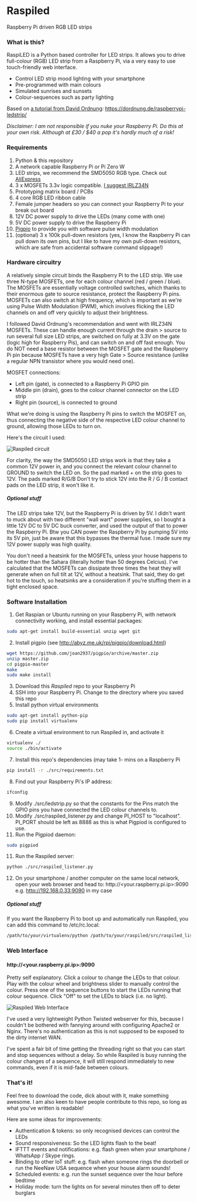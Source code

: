 # Raspiled #

Raspberry Pi driven RGB LED strips

### What is this? ###
RaspiLED is a Python based controller for LED strips. It allows you to drive full-colour (RGB) LED strip from a Raspberry Pi, via a very easy to use touch-friendly web interface.

* Control LED strip mood lighting with your smartphone
* Pre-programmed with main colours
* Simulated sunrises and sunsets
* Colour-sequences such as party lighting

Based on [a tutorial from David Ordnung](https://dordnung.de/raspberrypi-ledstrip/): https://dordnung.de/raspberrypi-ledstrip/

*Disclaimer: I am not responsible if you nuke your Raspberry Pi. Do this at your own risk. Although at £30 / $40 a pop it's hardly much of a risk!*

### Requirements ###
1. Python & this repository
2. A network capable Raspberry Pi or Pi Zero W
3. LED strips, we recommend the SMD5050 RGB type. Check out [AliExpress](https://www.aliexpress.com/wholesale?SearchText=smd5050)
4. 3 x MOSFETs 3.3v logic compatible. [I suggest IRLZ34N](https://www.aliexpress.com/wholesale?SearchText=IRLZ34N)
5. Prototyping matrix board / PCBs
6. 4 core RGB LED ribbon cable
7. Female jumper headers so you can connect your Raspberry Pi to your break out board
8. 12V DC power supply to drive the LEDs (many come with one)
9. 5V DC power supply to drive the Raspberry Pi
10. [Pigpio](http://abyz.me.uk/rpi/pigpio/index.html) to provide you with software pulse width modulation
11. (optional) 3 x 100k pull-down resistors (yes, I know the Raspberry Pi can pull down its own pins, but I like to have my own pull-down resistors, which are safe from accidental software command slippage!)


### Hardware circuitry ###
A relatively simple circuit binds the Raspberry Pi to the LED strip. We use three N-type MOSFETs, one for each colour channel (red / green / blue). The MOSFETs are essentially voltage controlled switches, which thanks to their enormous gate to source resistance, protect the Raspberry Pi pins. MOSFETs can also switch at high frequency, which is important as we're using Pulse Width Modulation (PWM), which involves flicking the LED channels on and off very quickly to adjust their brightness.

I followed David Ordnung's recommendation and went with IRLZ34N MOSFETs. These can handle enough current through the drain > source to run several full size LED strips, are switched on fully at 3.3V on the gate (logic high for Raspberry Pis), and can switch on and off fast enough. You do NOT need a base resistor between the MOSFET gate and the Raspberry Pi pin because MOSFETs have a very high Gate > Source resistance (unlike a regular NPN transistor where you would need one).

MOSFET connections:
* Left pin (gate), is connected to a Raspberry Pi GPIO pin
* Middle pin (drain), goes to the colour channel connector on the LED strip
* Right pin (source), is connected to ground

What we're doing is using the Raspberry Pi pins to switch the MOSFET on, thus connecting the negative side of the respective LED colour channel to ground, allowing those LEDs to turn on.

Here's the circuit I used:

![Raspiled circuit](https://github.com/michaeljtbrooks/raspiled/blob/master/docs/Raspiled_breakout_circuit.png)

For clarity, the way the SMD5050 LED strips work is that they take a common 12V power in, and you connect the relevant colour channel to GROUND to switch the LED on. So the pad marked + on the strip goes to 12V. The pads marked R/G/B  Don't try to stick 12V into the R / G / B contact pads on the LED strip, it won't like it.

##### Optional stuff #####
The LED strips take 12V, but the Raspberry Pi is driven by 5V. I didn't want to muck about with two different "wall wart" power supplies, so I bought a little 12V DC to 5V DC buck converter, and used the output of that to power the Raspberry Pi. Btw you CAN power the Raspberry Pi by pumping 5V into its 5V pin, just be aware that this bypasses the thermal fuse. I made sure my 12V power supply was high quality.

You don't need a heatsink for the MOSFETs, unless your house happens to be hotter than the Sahara (literally hotter than 50 degrees Celcius). I've calculated that the MOSFETs can dissipate three times the heat they will generate when on full tilt at 12V, without a heatsink. That said, they do get hot to the touch, so heatsinks are a consideration if you're stuffing them in a tight enclosed space.


### Software Installation ###
1. Get Raspian or Ubuntu running on your Raspberry Pi, with network connectivity working, and install essential packages:
```bash
sudo apt-get install build-essential unzip wget git
```
2. Install pigpio (see http://abyz.me.uk/rpi/pigpio/download.html)
```bash
wget https://github.com/joan2937/pigpio/archive/master.zip
unzip master.zip
cd pigpio-master
make
sudo make install
```
3. Download this *Raspiled* repo to your Raspberry Pi
4. SSH into your Raspberry Pi. Change to the directory where you saved this repo
5. Install python virtual environments
```bash
sudo apt-get install python-pip 
sudo pip install virtualenv
```
6. Create a virtual environment to run Raspiled in, and activate it
```bash
virtualenv ./
source ./bin/activate
```
7. Install this repo's dependencies (may take 1- mins on a Raspberry Pi
```bash
pip install -r ./src/requirements.txt
```
8. Find out your Raspberry Pi's IP address:
```bash
ifconfig
```
9. Modify ./src/ledstrip.py so that the constants for the Pins match the GPIO pins you have connected the LED colour channels to.
9. Modify ./src/raspiled_listener.py and change PI_HOST to "localhost". PI_PORT should be left as 8888 as this is what Pigpiod is configured to use.
10. Run the Pigpiod daemon:
```bash
sudo pigpiod
```
11. Run the Raspiled server:
```bash
python ./src/raspiled_listener.py
```
12. On your smartphone / another computer on the same local network, open your web browser and head to: http://<your.raspberry.pi.ip>:9090 e.g. http://192.168.0.33:9090 in my case

##### Optional stuff #####
If you want the Raspberry Pi to boot up and automatically run Raspiled, you can add this command to /etc/rc.local:
```bash
/path/to/your/virtualenv/python /path/to/your/raspiled/src/raspiled_listener.py
```


### Web Interface ###
#### http://<your.raspberry.pi.ip>:9090 ####

Pretty self explanatory. Click a colour to change the LEDs to that colour. Play with the colour wheel and brightness slider to manually control the colour. Press one of the sequence buttons to start the LEDs running that colour sequence. Click "Off" to set the LEDs to black (i.e. no light).

![Raspiled Web Interface](https://github.com/michaeljtbrooks/raspiled/blob/master/docs/Raspiled_web_interface.png)

I've used a very lightweight Python Twisted webserver for this, because I couldn't be bothered with fannying around with configuring Apache2 or Nginx. There's no authentication as this is not supposed to be exposed to the dirty internet WAN.

I've spent a fair bit of time getting the threading right so that you can start and stop sequences without a delay. So while Raspiled is busy running the colour changes of a sequence, it will still respond immediately to new commands, even if it is mid-fade between colours. 


### That's it! ###
Feel free to download the code, dick about with it, make something awesome. I am also keen to have people contribute to this repo, so long as what you've written is readable!

Here are some ideas for improvements:
* Authentication & tokens: so only recognised devices can control the LEDs
* Sound responsiveness: So the LED lights flash to the beat!
* IFTTT events and notifications: e.g. flash green when your smartphone / WhatsApp / Skype rings.
* Binding to other IoT stuff: e.g. flash when someone rings the doorbell or run the NeeNaw USA sequence when your house alarm sounds!
* Scheduled events: e.g. run the sunset sequence over the hour before bedtime
* Holiday mode: turn the lights on for several minutes then off to deter burglars


